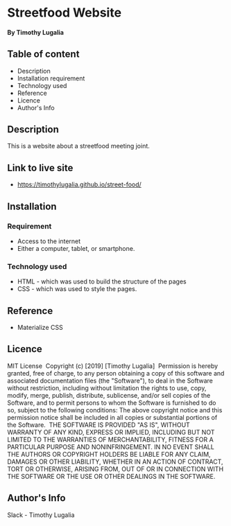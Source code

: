 # Streetfood Website
#### By Timothy Lugalia
## Table of content
* Description
* Installation requirement
* Technology used
* Reference
* Licence
* Author's Info
## Description
This is a website about a streetfood meeting joint. 
## Link to live site
*  https://timothylugalia.github.io/street-food/
## Installation 
### Requirement
* Access to the internet
* Either a computer, tablet, or smartphone.
### Technology used
* HTML - which was used to build the structure of the pages
* CSS - which was used to style the pages.
## Reference
* Materialize CSS
## Licence
MIT License
​
Copyright (c) [2019] [Timothy Lugalia]
​
Permission is hereby granted, free of charge, to any person obtaining a copy
of this software and associated documentation files (the "Software"), to deal
in the Software without restriction, including without limitation the rights
to use, copy, modify, merge, publish, distribute, sublicense, and/or sell
copies of the Software, and to permit persons to whom the Software is
furnished to do so, subject to the following conditions:
​
The above copyright notice and this permission notice shall be included in all
copies or substantial portions of the Software.
​
THE SOFTWARE IS PROVIDED "AS IS", WITHOUT WARRANTY OF ANY KIND, EXPRESS OR
IMPLIED, INCLUDING BUT NOT LIMITED TO THE WARRANTIES OF MERCHANTABILITY,
FITNESS FOR A PARTICULAR PURPOSE AND NONINFRINGEMENT. IN NO EVENT SHALL THE
AUTHORS OR COPYRIGHT HOLDERS BE LIABLE FOR ANY CLAIM, DAMAGES OR OTHER
LIABILITY, WHETHER IN AN ACTION OF CONTRACT, TORT OR OTHERWISE, ARISING FROM,
OUT OF OR IN CONNECTION WITH THE SOFTWARE OR THE USE OR OTHER DEALINGS IN THE
SOFTWARE.
​
## Author's Info
Slack - Timothy Lugalia
